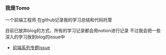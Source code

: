 ### 我是Tomo
一个前端工程师
在github记录我的学习总结和代码托管

目前已放弃blog的方式，所有的学习记录都会用notion进行记录
不过我会把一些深入的学习放到blog的issue中
- [前端系列专题issue](https://github.com/Tomoyd/blog/issues) 
